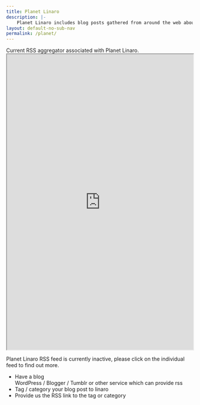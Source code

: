 ```yaml
---
title: Planet Linaro
description: |-
    Planet Linaro includes blog posts gathered from around the web about Linaro.
layout: default-no-sub-nav
permalink: /planet/
---
```

<div class="col-sm-6">
Current RSS aggregator associated with Planet Linaro.
<iframe style="width: 100%;" src="https://docs.google.com/spreadsheets/d/1TUVz-t6SpfyqUPVVHMlMGxGRDexEl_Lesu-bgJ8e3s4/pubhtml?widget=false&amp;headers=false" width="100%" height="800"></iframe>
</div>
<div class="col-sm-6">
<p>
    Planet Linaro RSS feed is currently inactive, please click on the individual feed to find out more.
</p>
<ul>
    <li>Have a blog</li>
    WordPress / Blogger / Tumblr
    or other service which can provide rss
    <li>Tag / category your blog post to linaro</li>
    <li>Provide us the RSS link to the tag or category</li>
</ul>

</div>
